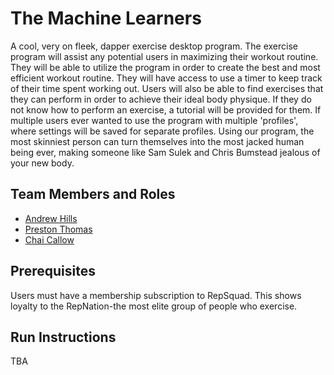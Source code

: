 # The Machine Learners

A cool, very on fleek, dapper exercise desktop program. The exercise program will assist any potential users in maximizing their workout routine. They will be able to utilize the program in order to create the best and most efficient workout routine. They will have access to use a timer to keep track of their time spent working out. Users will also be able to find exercises that they can perform in order to achieve their ideal body physique. If they do not know how to perform an exercise, a tutorial will be provided for them. If multiple users ever wanted to use the program with multiple 'profiles', where settings will be saved for separate profiles. Using our program, the most skinniest person can turn themselves into the most jacked human being ever, making someone like Sam Sulek and Chris Bumstead jealous of your new body.

## Team Members and Roles

* [Andrew Hills](https://github.com/KingAnd7/CIS350-HW2-Hills)
* [Preston Thomas](https://github.com/preston-thomas/CIS350-HW2-Thomas)
* [Chai Callow](https://github.com/callchai/CIS350-HW2-Callow)

## Prerequisites
Users must have a membership subscription to RepSquad. This shows loyalty to the RepNation-the most elite group of people who exercise.

## Run Instructions
TBA
